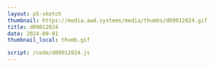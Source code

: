 ```yaml
---
layout: p5-sketch
thumbnail: https://media.awd.systems/media/thumbs/d09012024.gif
title: d09012024
date: 2024-09-01
thumbnail_local: thumb.gif

script: /code/d09012024.js
---
```


